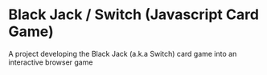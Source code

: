 # Black Jack / Switch (Javascript Card Game)

A project developing the Black Jack (a.k.a Switch) card game into an interactive browser game